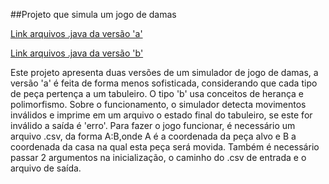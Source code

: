 ﻿##Projeto que simula um jogo de damas

[Link arquivos .java da versão 'a'](src/mc322/lab05a)

[Link arquivos .java da versão 'b'](src/mc322/lab05b)

Este projeto apresenta duas versões de um simulador de jogo
de damas, a versão 'a' é feita de forma menos sofisticada, considerando
que cada tipo de peça pertença a um tabuleiro. O tipo 'b' usa conceitos
de herança e polimorfismo.
Sobre o funcionamento, o simulador detecta movimentos inválidos e
imprime em um arquivo o estado final do tabuleiro, se este for inválido a 
saída é 'erro'.
Para fazer o jogo funcionar, é necessário um arquivo .csv, da forma A:B,onde A
é a coordenada da peça alvo e B a coordenada da casa na qual esta peça será
movida. Também é necessário passar 2 argumentos na inicialização, o caminho do .csv
de entrada e o arquivo de saída.